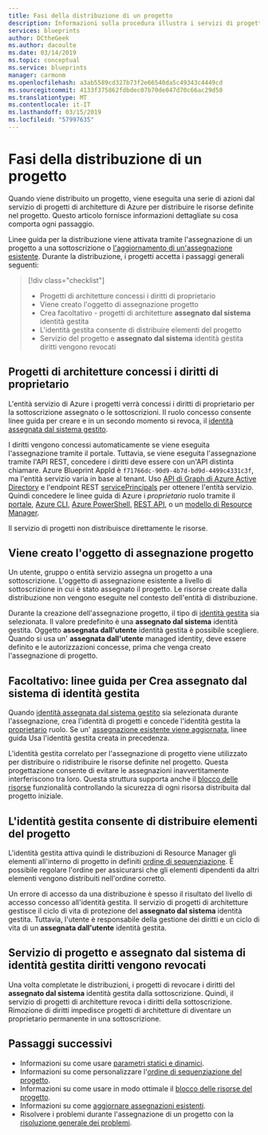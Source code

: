 ```yaml
---
title: Fasi della distribuzione di un progetto
description: Informazioni sulla procedura illustra i servizi di progetto durante una distribuzione.
services: blueprints
author: DCtheGeek
ms.author: dacoulte
ms.date: 03/14/2019
ms.topic: conceptual
ms.service: blueprints
manager: carmonm
ms.openlocfilehash: a3ab5589cd327b73f2e66540da5c49343c4449cd
ms.sourcegitcommit: 4133f375862fdbdec07b70de047d70c66ac29d50
ms.translationtype: MT
ms.contentlocale: it-IT
ms.lasthandoff: 03/15/2019
ms.locfileid: "57997635"
---
```

# <a name="stages-of-a-blueprint-deployment"></a>Fasi della distribuzione di un progetto

Quando viene distribuito un progetto, viene eseguita una serie di azioni dal servizio di progetti di architetture di Azure per distribuire le risorse definite nel progetto. Questo articolo fornisce informazioni dettagliate su cosa comporta ogni passaggio.

Linee guida per la distribuzione viene attivata tramite l'assegnazione di un progetto a una sottoscrizione o [l'aggiornamento di un'assegnazione esistente](../how-to/update-existing-assignments.md). Durante la distribuzione, i progetti accetta i passaggi generali seguenti:

> [!div class="checklist"]
> - Progetti di architetture concessi i diritti di proprietario
> - Viene creato l'oggetto di assegnazione progetto
> - Crea facoltativo - progetti di architetture **assegnato dal sistema** identità gestita
> - L'identità gestita consente di distribuire elementi del progetto
> - Servizio del progetto e **assegnato dal sistema** identità gestita diritti vengono revocati

## <a name="blueprints-granted-owner-rights"></a>Progetti di architetture concessi i diritti di proprietario

L'entità servizio di Azure i progetti verrà concessi i diritti di proprietario per la sottoscrizione assegnato o le sottoscrizioni. Il ruolo concesso consente linee guida per creare e in un secondo momento si revoca, il [identità assegnata dal sistema gestito](../../../active-directory/managed-identities-azure-resources/overview.md).

I diritti vengono concessi automaticamente se viene eseguita l'assegnazione tramite il portale. Tuttavia, se viene eseguita l'assegnazione tramite l'API REST, concedere i diritti deve essere con un'API distinta chiamare. Azure Blueprint AppId è `f71766dc-90d9-4b7d-bd9d-4499c4331c3f`, ma l'entità servizio varia in base al tenant. Uso [API di Graph di Azure Active Directory](../../../active-directory/develop/active-directory-graph-api.md) e l'endpoint REST [servicePrincipals](/graph/api/resources/serviceprincipal) per ottenere l'entità servizio. Quindi concedere le linee guida di Azure i _proprietario_ ruolo tramite il [portale](../../../role-based-access-control/role-assignments-portal.md), [Azure CLI](../../../role-based-access-control/role-assignments-cli.md), [Azure PowerShell](../../../role-based-access-control/role-assignments-powershell.md), [REST API](../../../role-based-access-control/role-assignments-rest.md), o un [modello di Resource Manager](../../../role-based-access-control/role-assignments-template.md).

Il servizio di progetti non distribuisce direttamente le risorse.

## <a name="the-blueprint-assignment-object-is-created"></a>Viene creato l'oggetto di assegnazione progetto

Un utente, gruppo o entità servizio assegna un progetto a una sottoscrizione. L'oggetto di assegnazione esistente a livello di sottoscrizione in cui è stato assegnato il progetto. Le risorse create dalla distribuzione non vengono eseguite nel contesto dell'entità di distribuzione.

Durante la creazione dell'assegnazione progetto, il tipo di [identità gestita](../../../active-directory/managed-identities-azure-resources/overview.md) sia selezionata. Il valore predefinito è una **assegnato dal sistema** identità gestita. Oggetto **assegnata dall'utente** identità gestita è possibile scegliere. Quando si usa un' **assegnata dall'utente** managed identity, deve essere definito e le autorizzazioni concesse, prima che venga creato l'assegnazione di progetto.

## <a name="optional---blueprints-creates-system-assigned-managed-identity"></a>Facoltativo: linee guida per Crea assegnato dal sistema di identità gestita

Quando [identità assegnata dal sistema gestito](../../../active-directory/managed-identities-azure-resources/overview.md) sia selezionata durante l'assegnazione, crea l'identità di progetti e concede l'identità gestita la [proprietario](../../../role-based-access-control/built-in-roles.md#owner) ruolo. Se un' [assegnazione esistente viene aggiornata](../how-to/update-existing-assignments.md), linee guida Usa l'identità gestita creata in precedenza.

L'identità gestita correlato per l'assegnazione di progetto viene utilizzato per distribuire o ridistribuire le risorse definite nel progetto. Questa progettazione consente di evitare le assegnazioni inavvertitamente interferiscono tra loro.
Questa struttura supporta anche il [blocco delle risorse](./resource-locking.md) funzionalità controllando la sicurezza di ogni risorsa distribuita dal progetto iniziale.

## <a name="the-managed-identity-deploys-blueprint-artifacts"></a>L'identità gestita consente di distribuire elementi del progetto

L'identità gestita attiva quindi le distribuzioni di Resource Manager gli elementi all'interno di progetto in definiti [ordine di sequenziazione](./sequencing-order.md). È possibile regolare l'ordine per assicurarsi che gli elementi dipendenti da altri elementi vengono distribuiti nell'ordine corretto.

Un errore di accesso da una distribuzione è spesso il risultato del livello di accesso concesso all'identità gestita. Il servizio di progetti di architetture gestisce il ciclo di vita di protezione del **assegnato dal sistema** identità gestita. Tuttavia, l'utente è responsabile della gestione dei diritti e un ciclo di vita di un **assegnata dall'utente** identità gestita.

## <a name="blueprint-service-and-system-assigned-managed-identity-rights-are-revoked"></a>Servizio di progetto e assegnato dal sistema di identità gestita diritti vengono revocati

Una volta completate le distribuzioni, i progetti di revocare i diritti del **assegnato dal sistema** identità gestita dalla sottoscrizione. Quindi, il servizio di progetti di architetture revoca i diritti della sottoscrizione. Rimozione di diritti impedisce progetti di architetture di diventare un proprietario permanente in una sottoscrizione.

## <a name="next-steps"></a>Passaggi successivi

- Informazioni su come usare [parametri statici e dinamici](parameters.md).
- Informazioni su come personalizzare l'[ordine di sequenziazione del progetto](sequencing-order.md).
- Informazioni su come usare in modo ottimale il [blocco delle risorse del progetto](resource-locking.md).
- Informazioni su come [aggiornare assegnazioni esistenti](../how-to/update-existing-assignments.md).
- Risolvere i problemi durante l'assegnazione di un progetto con la [risoluzione generale dei problemi](../troubleshoot/general.md).